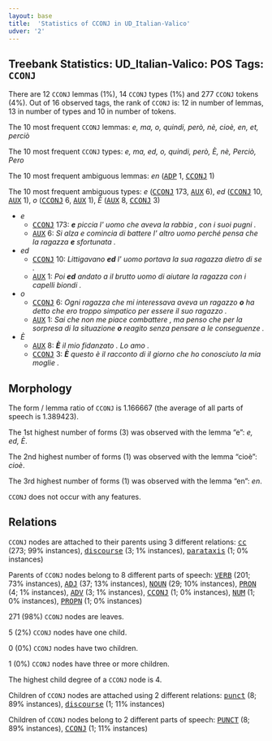 ```yaml
---
layout: base
title:  'Statistics of CCONJ in UD_Italian-Valico'
udver: '2'
---
```


## Treebank Statistics: UD_Italian-Valico: POS Tags: `CCONJ`

There are 12 `CCONJ` lemmas (1%), 14 `CCONJ` types (1%) and 277 `CCONJ` tokens (4%).
Out of 16 observed tags, the rank of `CCONJ` is: 12 in number of lemmas, 13 in number of types and 10 in number of tokens.

The 10 most frequent `CCONJ` lemmas: <em>e, ma, o, quindi, però, nè, cioè, en, et, perciò</em>

The 10 most frequent `CCONJ` types:  <em>e, ma, ed, o, quindi, però, È, nè, Perciò, Pero</em>

The 10 most frequent ambiguous lemmas: <em>en</em> (<tt><a href="it_valico-pos-ADP.html">ADP</a></tt> 1, <tt><a href="it_valico-pos-CCONJ.html">CCONJ</a></tt> 1)

The 10 most frequent ambiguous types:  <em>e</em> (<tt><a href="it_valico-pos-CCONJ.html">CCONJ</a></tt> 173, <tt><a href="it_valico-pos-AUX.html">AUX</a></tt> 6), <em>ed</em> (<tt><a href="it_valico-pos-CCONJ.html">CCONJ</a></tt> 10, <tt><a href="it_valico-pos-AUX.html">AUX</a></tt> 1), <em>o</em> (<tt><a href="it_valico-pos-CCONJ.html">CCONJ</a></tt> 6, <tt><a href="it_valico-pos-AUX.html">AUX</a></tt> 1), <em>È</em> (<tt><a href="it_valico-pos-AUX.html">AUX</a></tt> 8, <tt><a href="it_valico-pos-CCONJ.html">CCONJ</a></tt> 3)


* <em>e</em>
  * <tt><a href="it_valico-pos-CCONJ.html">CCONJ</a></tt> 173: <em><b>e</b> piccia l' uomo che aveva la rabbia , con i suoi pugni .</em>
  * <tt><a href="it_valico-pos-AUX.html">AUX</a></tt> 6: <em>Si alza e comincia di battere l' altro uomo perché pensa che la ragazza <b>e</b> sfortunata .</em>
* <em>ed</em>
  * <tt><a href="it_valico-pos-CCONJ.html">CCONJ</a></tt> 10: <em>Littigavano <b>ed</b> l' uomo portava la sua ragazza dietro di se .</em>
  * <tt><a href="it_valico-pos-AUX.html">AUX</a></tt> 1: <em>Poi <b>ed</b> andato a il brutto uomo di aiutare la ragazza con i capelli biondi .</em>
* <em>o</em>
  * <tt><a href="it_valico-pos-CCONJ.html">CCONJ</a></tt> 6: <em>Ogni ragazza che mi interessava aveva un ragazzo <b>o</b> ha detto che ero troppo simpatico per essere il suo ragazzo .</em>
  * <tt><a href="it_valico-pos-AUX.html">AUX</a></tt> 1: <em>Sai che non me piace combattere , ma penso che per la sorpresa di la situazione <b>o</b> reagito senza pensare a le conseguenze .</em>
* <em>È</em>
  * <tt><a href="it_valico-pos-AUX.html">AUX</a></tt> 8: <em><b>È</b> il mio fidanzato . Lo amo .</em>
  * <tt><a href="it_valico-pos-CCONJ.html">CCONJ</a></tt> 3: <em><b>È</b> questo è il racconto di il giorno che ho conosciuto la mia moglie .</em>

## Morphology

The form / lemma ratio of `CCONJ` is 1.166667 (the average of all parts of speech is 1.389423).

The 1st highest number of forms (3) was observed with the lemma “e”: <em>e, ed, È</em>.

The 2nd highest number of forms (1) was observed with the lemma “cioè”: <em>cioè</em>.

The 3rd highest number of forms (1) was observed with the lemma “en”: <em>en</em>.

`CCONJ` does not occur with any features.


## Relations

`CCONJ` nodes are attached to their parents using 3 different relations: <tt><a href="it_valico-dep-cc.html">cc</a></tt> (273; 99% instances), <tt><a href="it_valico-dep-discourse.html">discourse</a></tt> (3; 1% instances), <tt><a href="it_valico-dep-parataxis.html">parataxis</a></tt> (1; 0% instances)

Parents of `CCONJ` nodes belong to 8 different parts of speech: <tt><a href="it_valico-pos-VERB.html">VERB</a></tt> (201; 73% instances), <tt><a href="it_valico-pos-ADJ.html">ADJ</a></tt> (37; 13% instances), <tt><a href="it_valico-pos-NOUN.html">NOUN</a></tt> (29; 10% instances), <tt><a href="it_valico-pos-PRON.html">PRON</a></tt> (4; 1% instances), <tt><a href="it_valico-pos-ADV.html">ADV</a></tt> (3; 1% instances), <tt><a href="it_valico-pos-CCONJ.html">CCONJ</a></tt> (1; 0% instances), <tt><a href="it_valico-pos-NUM.html">NUM</a></tt> (1; 0% instances), <tt><a href="it_valico-pos-PROPN.html">PROPN</a></tt> (1; 0% instances)

271 (98%) `CCONJ` nodes are leaves.

5 (2%) `CCONJ` nodes have one child.

0 (0%) `CCONJ` nodes have two children.

1 (0%) `CCONJ` nodes have three or more children.

The highest child degree of a `CCONJ` node is 4.

Children of `CCONJ` nodes are attached using 2 different relations: <tt><a href="it_valico-dep-punct.html">punct</a></tt> (8; 89% instances), <tt><a href="it_valico-dep-discourse.html">discourse</a></tt> (1; 11% instances)

Children of `CCONJ` nodes belong to 2 different parts of speech: <tt><a href="it_valico-pos-PUNCT.html">PUNCT</a></tt> (8; 89% instances), <tt><a href="it_valico-pos-CCONJ.html">CCONJ</a></tt> (1; 11% instances)

